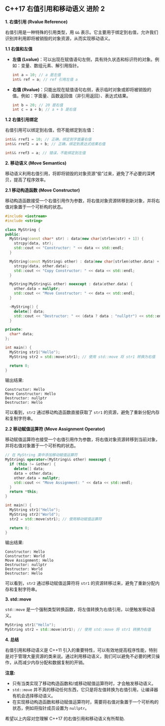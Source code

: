 ## C++17 右值引用和移动语义 进阶 2

**1.  右值引用 (Rvalue Reference)**

右值引用是一种特殊的引用类型，用 `&&` 表示。它主要用于绑定到右值，允许我们识别并利用即将被销毁的对象资源，从而实现移动语义。

**1.1 右值和左值**

*   **左值 (Lvalue)**：可以出现在赋值语句左侧，具有持久状态和标识符的对象。例如：变量、数组元素、解引用指针。

    ```cpp
    int a = 10; // a 是左值
    int& ref = a; // ref 引用左值 a
    ```

*   **右值 (Rvalue)**：只能出现在赋值语句右侧，表示临时对象或即将被销毁的值。例如：字面量、函数返回值（非引用返回）、表达式结果。

    ```cpp
    int b = 20; // 20 是右值
    int c = a + b; // a + b 是右值
    ```

**1.2 右值引用绑定**

右值引用可以绑定到右值，但不能绑定到左值：

```cpp
int&& rref1 = 10; // 正确，绑定到字面量右值
int&& rref2 = a + b; // 正确，绑定到表达式结果右值

int&& rref3 = a; // 错误，不能绑定到左值
```

**2.  移动语义 (Move Semantics)**

移动语义利用右值引用，将即将销毁的对象资源“偷”过来，避免了不必要的深拷贝，提高了程序效率。

**2.1 移动构造函数 (Move Constructor)**

移动构造函数接受一个右值引用作为参数，将右值对象资源转移到新对象，并将右值对象置于一个可析构的状态。

```cpp
#include <iostream>
#include <string>

class MyString {
public:
  MyString(const char* str) : data(new char[strlen(str) + 1]) {
    strcpy(data, str);
    std::cout << "Constructor: " << data << std::endl;
  }

  MyString(const MyString& other) : data(new char[strlen(other.data) + 1]) {
    strcpy(data, other.data);
    std::cout << "Copy Constructor: " << data << std::endl;
  }

  MyString(MyString&& other) noexcept : data(other.data) { 
    other.data = nullptr;
    std::cout << "Move Constructor: " << data << std::endl;
  }

  ~MyString() {
    delete[] data;
    std::cout << "Destructor: " << (data ? data : "nullptr") << std::endl;
  }

private:
  char* data;
};

int main() {
  MyString str1("Hello");
  MyString str2 = std::move(str1); // 使用 std::move 将 str1 转换为右值

  return 0;
}
```

输出结果:

```
Constructor: Hello
Move Constructor: Hello
Destructor: nullptr
Destructor: Hello
```

可以看到，`str2` 通过移动构造函数直接获取了 `str1` 的资源，避免了重新分配内存和复制字符串。

**2.2 移动赋值运算符 (Move Assignment Operator)**

移动赋值运算符也接受一个右值引用作为参数，将右值对象资源转移到当前对象，并将右值对象置于一个可析构的状态。

```cpp
// 在 MyString 类中添加移动赋值运算符
MyString& operator=(MyString&& other) noexcept {
  if (this != &other) {
    delete[] data;
    data = other.data;
    other.data = nullptr;
    std::cout << "Move Assignment: " << data << std::endl;
  }
  return *this;
}

int main() {
  MyString str1("Hello");
  MyString str2("World");
  str2 = std::move(str1); // 使用移动赋值运算符

  return 0;
}
```

输出结果:

```
Constructor: Hello
Constructor: World
Move Assignment: Hello
Destructor: nullptr
Destructor: World
Destructor: Hello
```

可以看到，`str2` 通过移动赋值运算符将 `str1` 的资源转移过来，避免了重新分配内存和复制字符串。

**3.  std::move**

`std::move` 是一个强制类型转换函数，将左值转换为右值引用，以便触发移动语义。

```cpp
MyString str1("Hello");
MyString str2 = std::move(str1); // 使用 std::move 将 str1 转换为右值
```

**4. 总结**

右值引用和移动语义是 C++11 引入的重要特性，可以有效地提高程序性能，特别是对于管理大量资源的类来说。通过利用移动语义，我们可以避免不必要的拷贝操作，从而减少内存分配和数据复制的开销。


**注意:**

*   只有当类实现了移动构造函数和/或移动赋值运算符时，才会触发移动语义。
*   `std::move` 并不真的移动任何东西，它只是将左值转换为右值引用，让编译器有机会选择移动语义。
*   在实现移动构造函数和移动赋值运算符时，需要将右值对象置于一个可析构的状态，例如将指针成员设置为 `nullptr`。

希望以上内容对您理解 C++17 的右值引用和移动语义有所帮助.